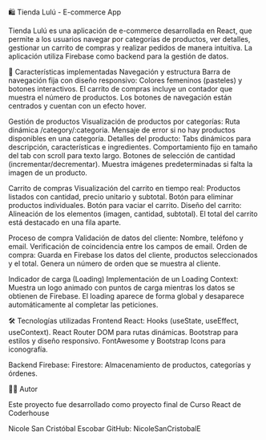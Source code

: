 🛍️ Tienda Lulú - E-commerce App

Tienda Lulú es una aplicación de e-commerce desarrollada en React, que permite a los usuarios navegar por categorías de productos, ver detalles, gestionar un carrito de compras y realizar pedidos de manera intuitiva. La aplicación utiliza Firebase como backend para la gestión de datos.

🌟 Características implementadas
Navegación y estructura
    Barra de navegación fija con diseño responsivo:
        Colores femeninos (pasteles) y botones interactivos.
        El carrito de compras incluye un contador que muestra el número de productos.
        Los botones de navegación están centrados y cuentan con un efecto hover.

Gestión de productos
    Visualización de productos por categorías:
        Ruta dinámica /category/:categoria.
        Mensaje de error si no hay productos disponibles en una categoría.
    Detalles del producto:
        Tabs dinámicos para descripción, características e ingredientes.
        Comportamiento fijo en tamaño del tab con scroll para texto largo.
        Botones de selección de cantidad (incrementar/decrementar).
        Muestra imágenes predeterminadas si falta la imagen de un producto.

Carrito de compras
    Visualización del carrito en tiempo real:
        Productos listados con cantidad, precio unitario y subtotal.
        Botón para eliminar productos individuales.
        Botón para vaciar el carrito.
    Diseño del carrito:
        Alineación de los elementos (imagen, cantidad, subtotal).
        El total del carrito está destacado en una fila aparte.

Proceso de compra
    Validación de datos del cliente:
        Nombre, teléfono y email.
        Verificación de coincidencia entre los campos de email.
    Orden de compra:
        Guarda en Firebase los datos del cliente, productos seleccionados y el total.
        Genera un número de orden que se muestra al cliente.

Indicador de carga (Loading)
    Implementación de un Loading Context:
        Muestra un logo animado con puntos de carga mientras los datos se obtienen de Firebase.
        El loading aparece de forma global y desaparece automáticamente al completar las peticiones.


🛠️ Tecnologías utilizadas
Frontend
    React:
        Hooks (useState, useEffect, useContext).
        React Router DOM para rutas dinámicas.
    Bootstrap para estilos y diseño responsivo.
    FontAwesome y Bootstrap Icons para iconografía.

Backend
    Firebase:
        Firestore: Almacenamiento de productos, categorías y órdenes.

👩‍💻 Autor

Este proyecto fue desarrollado como proyecto final de Curso React de Coderhouse


Nicole San Cristóbal Escobar
GitHub: NicoleSanCristobalE